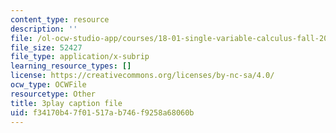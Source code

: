 ```yaml
---
content_type: resource
description: ''
file: /ol-ocw-studio-app/courses/18-01-single-variable-calculus-fall-2006/f34170b47f01517ab746f9258a68060b_5q_3FDOkVRQ.vtt
file_size: 52427
file_type: application/x-subrip
learning_resource_types: []
license: https://creativecommons.org/licenses/by-nc-sa/4.0/
ocw_type: OCWFile
resourcetype: Other
title: 3play caption file
uid: f34170b4-7f01-517a-b746-f9258a68060b
---
```

